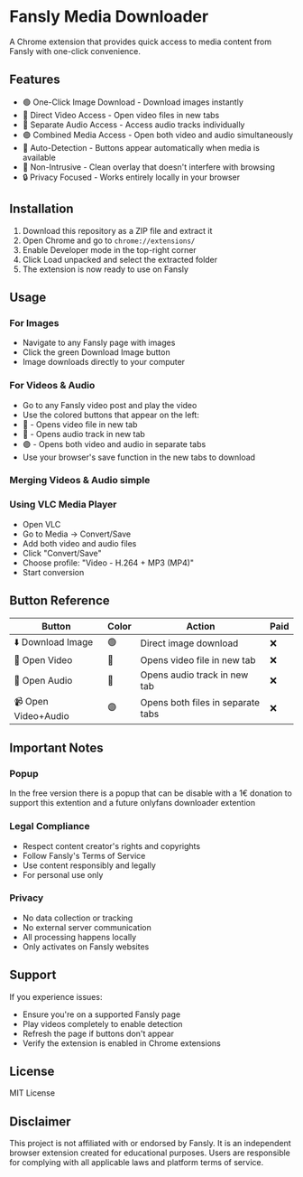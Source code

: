 # Fansly Media Downloader

A Chrome extension that provides quick access to media content from Fansly with one-click convenience.

## Features

- 🟢 One-Click Image Download - Download images instantly
- 🔴 Direct Video Access - Open video files in new tabs
- 🔵 Separate Audio Access - Access audio tracks individually
- 🟣 Combined Media Access - Open both video and audio simultaneously
- 🎯 Auto-Detection - Buttons appear automatically when media is available
- 📱 Non-Intrusive - Clean overlay that doesn't interfere with browsing
- 🔒 Privacy Focused - Works entirely locally in your browser

## Installation

1. Download this repository as a ZIP file and extract it
2. Open Chrome and go to `chrome://extensions/`
3. Enable Developer mode in the top-right corner
4. Click Load unpacked and select the extracted folder
5. The extension is now ready to use on Fansly

## Usage

### For Images
- Navigate to any Fansly page with images
- Click the green Download Image button
- Image downloads directly to your computer

### For Videos & Audio
- Go to any Fansly video post and play the video
- Use the colored buttons that appear on the left:
- 🔴 - Opens video file in new tab
- 🔵 - Opens audio track in new tab  
- 🟣 - Opens both video and audio in separate tabs
- Use your browser's save function in the new tabs to download

### Merging Videos & Audio simple

### Using VLC Media Player
- Open VLC
- Go to Media → Convert/Save
- Add both video and audio files
- Click "Convert/Save"
- Choose profile: "Video - H.264 + MP3 (MP4)"
- Start conversion



## Button Reference

| Button | Color | Action |Paid|
|--------|-------|--------|------------------|
| ⬇️ Download Image | 🟢 | Direct image download |❌
| 🎥 Open Video | 🔴 | Opens video file in new tab | ❌
| 🎵 Open Audio | 🔵 | Opens audio track in new tab | ❌
| 📹 Open Video+Audio | 🟣 | Opens both files in separate tabs |❌

## Important Notes

### Popup
In the free version there is a popup that can be disable with a 1€ donation to 
support this extention and a future onlyfans downloader extention 

### Legal Compliance
- Respect content creator's rights and copyrights
- Follow Fansly's Terms of Service
- Use content responsibly and legally
- For personal use only

### Privacy
- No data collection or tracking
- No external server communication  
- All processing happens locally
- Only activates on Fansly websites

## Support

If you experience issues:
- Ensure you're on a supported Fansly page
- Play videos completely to enable detection
- Refresh the page if buttons don't appear
- Verify the extension is enabled in Chrome extensions

## License

MIT License

## Disclaimer

This project is not affiliated with or endorsed by Fansly. It is an independent browser extension created for educational purposes. Users are responsible for complying with all applicable laws and platform terms of service.
